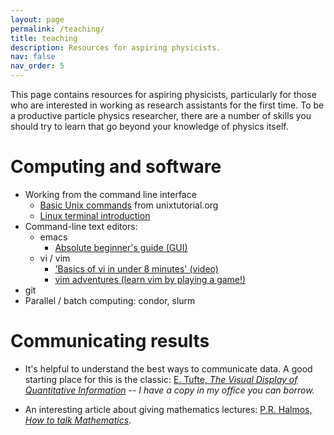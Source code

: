 ```yaml
---
layout: page
permalink: /teaching/
title: teaching
description: Resources for aspiring physicists.
nav: false
nav_order: 5
---
```


This page contains resources for aspiring physicists, particularly for those who are interested in working as research assistants for the first time. To be a productive particle physics researcher, there are a number of skills you should try to learn that go beyond your knowledge of physics itself.

# Computing and software

* Working from the command line interface
    * <a href="https://www.unixtutorial.org/basic-unix-commands">Basic Unix commands</a> from unixtutorial.org
    * <a href="https://www.youtube.com/watch?v=rOzYXKsW53A">Linux terminal introduction</a>
* Command-line text editors:
    * emacs
        * <a href="http://www.jesshamrick.com/2012/09/10/absolute-beginners-guide-to-emacs/">Absolute beginner's guide (GUI)</a>
    * vi / vim
        * <a href="https://www.youtube.com/watch?v=-_DvfdgR-LA">'Basics of vi in under 8 minutes' (video)</a>
        * <a href="https://vim-adventures.com/">vim adventures (learn vim by playing a game!)</a>
* git
* Parallel / batch computing: condor, slurm

# Communicating results

* It's helpful to understand the best ways to communicate data. A good starting place for this is the classic: [E. Tufte, _The Visual Display of Quantitative Information_](https://www.edwardtufte.com/tufte/books_vdqi) _-- I have a copy in my office you can borrow._

* An interesting article about giving mathematics lectures: [P.R. Halmos, _How to talk Mathematics_](https://web.archive.org/web/20150409210822/https://www.math.northwestern.edu/graduate/Forum/HALMOS.html).
